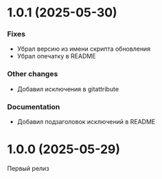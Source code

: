 # 1.0.1 (2025-05-30)

### Fixes
- Убрал версию из имени скрипта обновления
- Убрал опечатку в README

### Other changes
- Добавил исключения в gitattribute

### Documentation
- Добавил подзаголовок исключений в README

# 1.0.0 (2025-05-29)

Первый релиз


